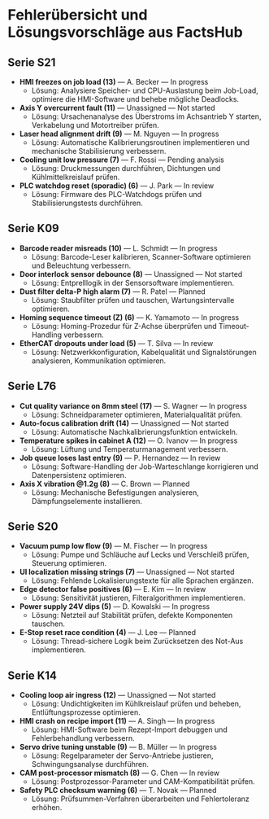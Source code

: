 # Fehlerübersicht und Lösungsvorschläge aus FactsHub

## Serie S21
- **HMI freezes on job load (13)** — A. Becker — In progress
  - Lösung: Analysiere Speicher- und CPU-Auslastung beim Job-Load, optimiere die HMI-Software und behebe mögliche Deadlocks.
- **Axis Y overcurrent fault (11)** — Unassigned — Not started
  - Lösung: Ursachenanalyse des Überstroms im Achsantrieb Y starten, Verkabelung und Motortreiber prüfen.
- **Laser head alignment drift (9)** — M. Nguyen — In progress
  - Lösung: Automatische Kalibrierungsroutinen implementieren und mechanische Stabilisierung verbessern.
- **Cooling unit low pressure (7)** — F. Rossi — Pending analysis
  - Lösung: Druckmessungen durchführen, Dichtungen und Kühlmittelkreislauf prüfen.
- **PLC watchdog reset (sporadic) (6)** — J. Park — In review
  - Lösung: Firmware des PLC-Watchdogs prüfen und Stabilisierungstests durchführen.

## Serie K09
- **Barcode reader misreads (10)** — L. Schmidt — In progress
  - Lösung: Barcode-Leser kalibrieren, Scanner-Software optimieren und Beleuchtung verbessern.
- **Door interlock sensor debounce (8)** — Unassigned — Not started
  - Lösung: Entprelllogik in der Sensorsoftware implementieren.
- **Dust filter delta-P high alarm (7)** — R. Patel — Planned
  - Lösung: Staubfilter prüfen und tauschen, Wartungsintervalle optimieren.
- **Homing sequence timeout (Z) (6)** — K. Yamamoto — In progress
  - Lösung: Homing-Prozedur für Z-Achse überprüfen und Timeout-Handling verbessern.
- **EtherCAT dropouts under load (5)** — T. Silva — In review
  - Lösung: Netzwerkkonfiguration, Kabelqualität und Signalstörungen analysieren, Kommunikation optimieren.

## Serie L76
- **Cut quality variance on 8mm steel (17)** — S. Wagner — In progress
  - Lösung: Schneidparameter optimieren, Materialqualität prüfen.
- **Auto-focus calibration drift (14)** — Unassigned — Not started
  - Lösung: Automatische Nachkalibrierungsfunktion entwickeln.
- **Temperature spikes in cabinet A (12)** — O. Ivanov — In progress
  - Lösung: Lüftung und Temperaturmanagement verbessern.
- **Job queue loses last entry (9)** — P. Hernandez — In review
  - Lösung: Software-Handling der Job-Warteschlange korrigieren und Datenpersistenz optimieren.
- **Axis X vibration @1.2g (8)** — C. Brown — Planned
  - Lösung: Mechanische Befestigungen analysieren, Dämpfungselemente installieren.

## Serie S20
- **Vacuum pump low flow (9)** — M. Fischer — In progress
  - Lösung: Pumpe und Schläuche auf Lecks und Verschleiß prüfen, Steuerung optimieren.
- **UI localization missing strings (7)** — Unassigned — Not started
  - Lösung: Fehlende Lokalisierungstexte für alle Sprachen ergänzen.
- **Edge detector false positives (6)** — E. Kim — In review
  - Lösung: Sensitivität justieren, Filteralgorithmen implementieren.
- **Power supply 24V dips (5)** — D. Kowalski — In progress
  - Lösung: Netzteil auf Stabilität prüfen, defekte Komponenten tauschen.
- **E-Stop reset race condition (4)** — J. Lee — Planned
  - Lösung: Thread-sichere Logik beim Zurücksetzen des Not-Aus implementieren.

## Serie K14
- **Cooling loop air ingress (12)** — Unassigned — Not started
  - Lösung: Undichtigkeiten im Kühlkreislauf prüfen und beheben, Entlüftungsprozesse optimieren.
- **HMI crash on recipe import (11)** — A. Singh — In progress
  - Lösung: HMI-Software beim Rezept-Import debuggen und Fehlerbehandlung verbessern.
- **Servo drive tuning unstable (9)** — B. Müller — In progress
  - Lösung: Regelparameter der Servo-Antriebe justieren, Schwingungsanalyse durchführen.
- **CAM post-processor mismatch (8)** — G. Chen — In review
  - Lösung: Postprozessor-Parameter und CAM-Kompatibilität prüfen.
- **Safety PLC checksum warning (6)** — T. Novak — Planned
  - Lösung: Prüfsummen-Verfahren überarbeiten und Fehlertoleranz erhöhen.
